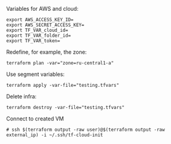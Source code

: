 Variables for AWS and cloud:
```
export AWS_ACCESS_KEY_ID=
export AWS_SECRET_ACCESS_KEY=
export TF_VAR_cloud_id=
export TF_VAR_folder_id=
export TF_VAR_token=
```
Redefine, for example, the zone:
```
terraform plan -var="zone=ru-central1-a"
```
Use segment variables:
```
terraform apply -var-file="testing.tfvars"
```
Delete infra:
```
terraform destroy -var-file="testing.tfvars"
```
Connect to created VM
```
# ssh $(terraform output -raw user)@$(terraform output -raw external_ip) -i ~/.ssh/tf-cloud-init
```